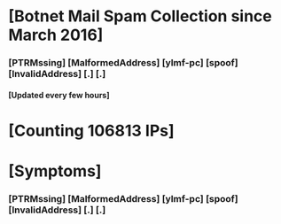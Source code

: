 # [Botnet Mail Spam Collection since March 2016]
### [PTRMssing] [MalformedAddress] [ylmf-pc] [spoof] [InvalidAddress] [.] [.]
#### [Updated every few hours]

# [Counting 106813 IPs]

# [Symptoms] 
###   [PTRMssing] [MalformedAddress] [ylmf-pc] [spoof] [InvalidAddress] [.] [.]
